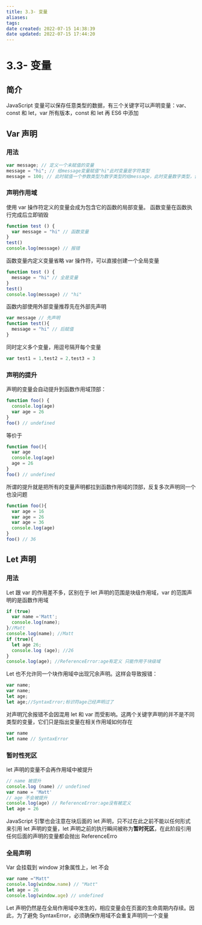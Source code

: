 ```yaml
---
title: 3.3- 变量
aliases: 
tags: 
date created: 2022-07-15 14:38:39
date updated: 2022-07-15 17:44:20
---
```


# 3.3- 变量

## 简介

JavaScript 变量可以保存任意类型的数据，有三个关键字可以声明变量：var、const 和 let，var 所有版本，const 和 let 再 ES6 中添加

## Var 声明

### 用法

```javascript
var message; // 定义一个未赋值的变量
message = "hi"; // 给message变量赋值"hi"此时变量是字符类型
message = 100; // 此时赋值一个参数类型为数字类型的给message，此时变量数字类型，合法但不推荐
```

### 声明作用域

使用 var 操作符定义的变量会成为包含它的函数的局部变量。
函数变量在函数执行完成后立即销毁

```javascript
function test () {
  var message = "hi" // 函数变量
}
test()
console.log(message) // 报错
```

函数变量内定义变量省略 var 操作符，可以直接创建一个全局变量

```javascript
function test () {
  message = "hi" // 全是变量
}
test()
console.log(message) // "hi"
```

函数内部使用外部变量推荐先在外部先声明

```javascript
var message // 先声明
function test(){
  message = "hi" // 后赋值
}
```

同时定义多个变量，用逗号隔开每个变量

```javascript
var test1 = 1,test2 = 2,test3 = 3
```

### 声明的提升

声明的变量会自动提升到函数作用域顶部：

```javascript
function foo() {
  console.log(age)
  var age = 26
}
foo() // undefined
```

等价于

```javaScript
function foo(){
  var age
  console.log(age)
  age = 26
}
foo() // undefined 
```

所谓的提升就是把所有的变量声明都拉到函数作用域的顶部，反复多次声明同一个也没问题

```javascript
function foo(){
  var age = 16
  var age = 26
  var age = 36
  console.log(age)
}
foo() // 36
```

## Let 声明

### 用法

Let 跟 var 的作用差不多，区别在于 let 声明的范围是块级作用域，var 的范围声明的是函数作用域

```javascript
if (true)
  var name ='Matt';
  console.log(name);
}//Matt
console.log(name); //Matt
if (true){
  let age 26;
  console.log (age); //26
}
console.log(age); //ReferenceError:age有定义 只能作用于块级域
```

Let 也不允许同一个块作用域中出现冗余声明。这样会导致报错：

```javascript
var name;
var name;
let age;
let age;//SyntaxError;标识符age己经声明过了
```

对声明冗余报错不会因混用 let 和 var 而受影响。这两个关键字声明的并不是不同类型的变量，它们只是指出变量在相关作用域如何存在

```javascript
var name
let name // SyntaxError
```

### 暂时性死区

let 声明的变量不会再作用域中被提升

```javascript
// name 被提升
console.log (name) // undefined 
var name = 'Matt'
// age 不会被提升
console.log(age) // ReferenceError:age没有被定义
let age = 26
```

JavaScript 引擎也会注意在块后面的 let 声明，只不过在此之前不能以任何形式来引用 let 声明的变量，let 声明之前的执行瞬间被称为**暂时死区**，在此阶段引用任何后面的声明的变量都会抛出 ReferenceErro

### 全局声明

 Var 会挂载到 window 对象属性上，let 不会

```javascript
var name ="Matt"
console.log(window.name) // "Matt"
let age = 26
console.log(window.age) // undefined 
```

Let 声明仍然是在全局作用域中发生的，相应变量会在页面的生命周期内存续。因此，为了避免 SyntaxError，必须确保作用域不会重复声明同一个变量

